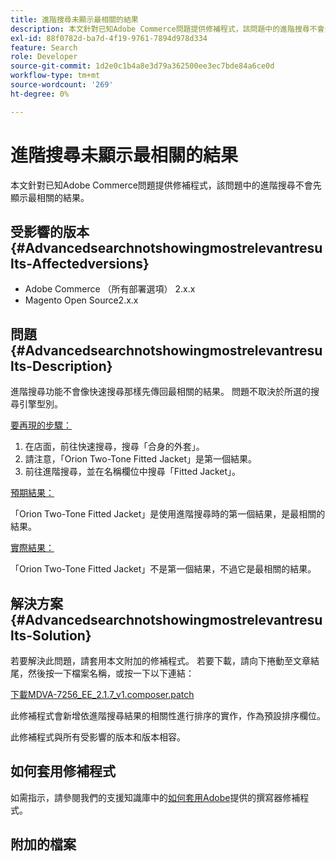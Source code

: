 ```yaml
---
title: 進階搜尋未顯示最相關的結果
description: 本文針對已知Adobe Commerce問題提供修補程式，該問題中的進階搜尋不會先顯示最相關的結果。
exl-id: 88f0782d-ba7d-4f19-9761-7894d978d334
feature: Search
role: Developer
source-git-commit: 1d2e0c1b4a8e3d79a362500ee3ec7bde84a6ce0d
workflow-type: tm+mt
source-wordcount: '269'
ht-degree: 0%

---
```


# 進階搜尋未顯示最相關的結果

本文針對已知Adobe Commerce問題提供修補程式，該問題中的進階搜尋不會先顯示最相關的結果。

## 受影響的版本 {#Advancedsearchnotshowingmostrelevantresults-Affectedversions}

* Adobe Commerce （所有部署選項） 2.x.x
* Magento Open Source2.x.x

## 問題 {#Advancedsearchnotshowingmostrelevantresults-Description}

進階搜尋功能不會像快速搜尋那樣先傳回最相關的結果。 問題不取決於所選的搜尋引擎型別。

<u>要再現的步驟：</u>

1. 在店面，前往快速搜尋，搜尋「合身的外套」。
1. 請注意，「Orion Two-Tone Fitted Jacket」是第一個結果。
1. 前往進階搜尋，並在名稱欄位中搜尋「Fitted Jacket」。

<u>預期結果：</u>

「Orion Two-Tone Fitted Jacket」是使用進階搜尋時的第一個結果，是最相關的結果。

<u>實際結果：</u>

「Orion Two-Tone Fitted Jacket」不是第一個結果，不過它是最相關的結果。

## 解決方案 {#Advancedsearchnotshowingmostrelevantresults-Solution}

若要解決此問題，請套用本文附加的修補程式。 若要下載，請向下捲動至文章結尾，然後按一下檔案名稱，或按一下以下連結：

[下載MDVA-7256\_EE\_2.1.7\_v1.composer.patch](assets/MDVA-7256_EE_2.1.7_v1.composer.patch.zip)

此修補程式會新增依進階搜尋結果的相關性進行排序的實作，作為預設排序欄位。

此修補程式與所有受影響的版本和版本相容。

## 如何套用修補程式

如需指示，請參閱我們的支援知識庫中的[如何套用Adobe](/help/how-to/general/how-to-apply-a-composer-patch-provided-by-magento.md)提供的撰寫器修補程式。

## 附加的檔案
